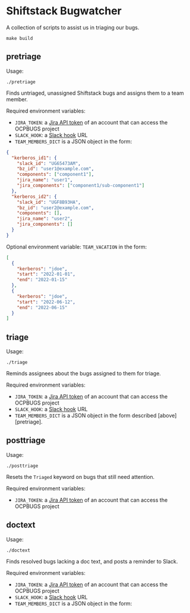 # Shiftstack Bugwatcher

A collection of scripts to assist us in triaging our bugs.

```shell
make build
```

## pretriage

Usage:

```shell
./pretriage
```

Finds untriaged, unassigned Shiftstack bugs and assigns them to a team member.

Required environment variables:

* `JIRA_TOKEN`: a [Jira API token](https://issues.redhat.com/secure/ViewProfile.jspa?selectedTab=com.atlassian.pats.pats-plugin:jira-user-personal-access-tokens) of an account that can access the OCPBUGS project
* `SLACK_HOOK`: a [Slack hook](https://api.slack.com/messaging/webhooks) URL
* `TEAM_MEMBERS_DICT` is a JSON object in the form:

```json
{
  "kerberos_id1": {
    "slack_id": "UG65473AM",
    "bz_id": "user1@example.com",
    "components": ["component1"],
    "jira_name": "user1",
    "jira_components": ["component1/sub-component1"]
  },
  "kerberos_id2": {
    "slack_id": "UGF8B93HA",
    "bz_id": "user2@example.com",
    "components": [],
    "jira_name": "user2",
    "jira_components": []
  }
}
```

Optional environment variable: `TEAM_VACATION` in the form:

```json
[
  {
    "kerberos": "jdoe",
    "start": "2022-01-01",
    "end": "2022-01-15"
  },
  {
    "kerberos": "jdoe",
    "start": "2022-06-12",
    "end": "2022-06-15"
  }
]
```

## triage

Usage:

```shell
./triage
```

Reminds assignees about the bugs assigned to them for triage.

Required environment variables:

* `JIRA_TOKEN`: a [Jira API token](https://issues.redhat.com/secure/ViewProfile.jspa?selectedTab=com.atlassian.pats.pats-plugin:jira-user-personal-access-tokens) of an account that can access the OCPBUGS project
* `SLACK_HOOK`: a [Slack hook](https://api.slack.com/messaging/webhooks) URL
* `TEAM_MEMBERS_DICT` is a JSON object in the form described [above][pretriage].

## posttriage

Usage:

```shell
./posttriage
```

Resets the `Triaged` keyword on bugs that still need attention.

Required environment variables:

* `JIRA_TOKEN`: a [Jira API token](https://issues.redhat.com/secure/ViewProfile.jspa?selectedTab=com.atlassian.pats.pats-plugin:jira-user-personal-access-tokens) of an account that can access the OCPBUGS project

## doctext

Usage:

```shell
./doctext
```

Finds resolved bugs lacking a doc text, and posts a reminder to Slack.

Required environment variables:

* `JIRA_TOKEN`: a [Jira API token](https://issues.redhat.com/secure/ViewProfile.jspa?selectedTab=com.atlassian.pats.pats-plugin:jira-user-personal-access-tokens) of an account that can access the OCPBUGS project
* `SLACK_HOOK`: a [Slack hook](https://api.slack.com/messaging/webhooks) URL
* `TEAM_MEMBERS_DICT` is a JSON object in the form:
